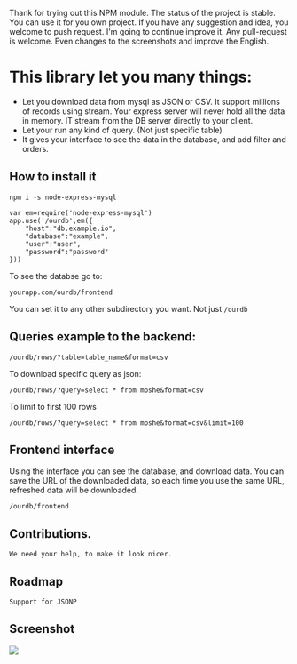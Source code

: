 Thank for trying out this NPM module. The status of the project is stable. You can use it for you own project.
If you have any suggestion and idea, you welcome to push request. I'm going to continue improve it.
Any pull-request is welcome. Even changes to the screenshots and improve the English.

# This library let you many things:

- Let you download data from mysql as JSON or CSV. It support millions of records using stream. Your express server will never hold all the data in memory. IT stream from the DB server directly to your client.
- Let your run any kind of query. (Not just specific table)
- It gives your interface to see the data in the database, and add filter and orders.

## How to install it 

	npm i -s node-express-mysql

	var em=require('node-express-mysql')
	app.use('/ourdb',em({
		"host":"db.example.io",
		"database":"example",
		"user":"user",
		"password":"password"
	}))

To see the databse go to:

	yourapp.com/ourdb/frontend

You can set it to any other subdirectory you want. Not just `/ourdb`


## Queries example to the backend:

	/ourdb/rows/?table=table_name&format=csv

To download specific query as json:

	/ourdb/rows/?query=select * from moshe&format=csv

To limit to first 100 rows
	
	/ourdb/rows/?query=select * from moshe&format=csv&limit=100

## Frontend interface	

Using the interface you can see the database, and download data.
You can save the URL of the downloaded data, so each time you use the same URL, refreshed data will be downloaded.

	/ourdb/frontend

## Contributions.

	We need your help, to make it look nicer. 

## Roadmap
	
	Support for JSONP 

## Screenshot

![](http://snag.gy/CfBGS.jpg)